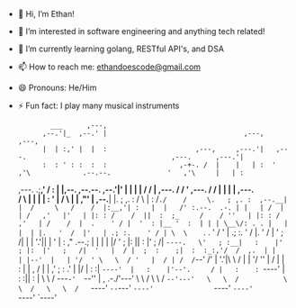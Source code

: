 - 👋 Hi, I’m Ethan!
- 👀 I’m interested in software engineering and anything tech related!
- 🌱 I’m currently learning golang, RESTful API's, and DSA
- 📫 How to reach me: ethandoescode@gmail.com
- 😄 Pronouns: He/Him
- ⚡ Fun fact: I play many musical instruments
                                                                                                                                       
              ___      ,---,                                                                                                                
            ,--.'|_  ,--.' |                                  ,---,                                                         ,---,           
            |  | :,' |  |  :                      ,---,     ,---.'|   ,---.                                    ,---.      ,---.'|           
            :  : ' : :  :  :                  ,-+-. /  |    |   | :  '   ,'\             .--.--.              '   ,'\     |   | :           
   ,---.  .;__,'  /  :  |  |,--.  ,--.--.    ,--.'|'   |    |   | | /   /   |   ,---.   /  /    '     ,---.  /   /   |    |   | |   ,---.   
  /     \ |  |   |   |  :  '   | /       \  |   |  ,"' |  ,--.__| |.   ; ,. :  /     \ |  :  /`./    /     \.   ; ,. :  ,--.__| |  /     \  
 /    /  |:__,'| :   |  |   /' :.--.  .-. | |   | /  | | /   ,'   |'   | |: : /    /  ||  :  ;_     /    / ''   | |: : /   ,'   | /    /  | 
.    ' / |  '  : |__ '  :  | | | \__\/: . . |   | |  | |.   '  /  |'   | .; :.    ' / | \  \    `. .    ' / '   | .; :.   '  /  |.    ' / | 
'   ;   /|  |  | '.'||  |  ' | : ," .--.; | |   | |  |/ '   ; |:  ||   :    |'   ;   /|  `----.   \'   ; :__|   :    |'   ; |:  |'   ;   /| 
'   |  / |  ;  :    ;|  :  :_:,'/  /  ,.  | |   | |--'  |   | '/  ' \   \  / '   |  / | /  /`--'  /'   | '.'|\   \  / |   | '/  ''   |  / | 
|   :    |  |  ,   / |  | ,'   ;  :   .'   \|   |/      |   :    :|  `----'  |   :    |'--'.     / |   :    : `----'  |   :    :||   :    | 
 \   \  /    ---`-'  `--''     |  ,     .-./'---'        \   \  /             \   \  /   `--'---'   \   \  /           \   \  /   \   \  /  
  `----'                        `--`---'                  `----'               `----'                `----'             `----'     `----'   
                                                                                                                                            


